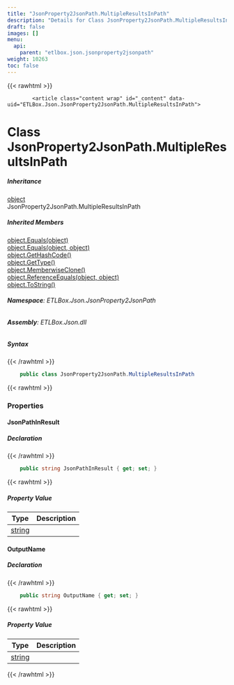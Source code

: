 ```yaml
---
title: "JsonProperty2JsonPath.MultipleResultsInPath"
description: "Details for Class JsonProperty2JsonPath.MultipleResultsInPath (ETLBox.Json.JsonProperty2JsonPath)"
draft: false
images: []
menu:
  api:
    parent: "etlbox.json.jsonproperty2jsonpath"
weight: 10263
toc: false
---
```


{{< rawhtml >}}

            <article class="content wrap" id="_content" data-uid="ETLBox.Json.JsonProperty2JsonPath.MultipleResultsInPath">
  <h1 id="ETLBox_Json_JsonProperty2JsonPath_MultipleResultsInPath" data-uid="ETLBox.Json.JsonProperty2JsonPath.MultipleResultsInPath" class="text-break">Class JsonProperty2JsonPath.MultipleResultsInPath
</h1>
  <div class="markdown level0 summary"></div>
  <div class="markdown level0 conceptual"></div>
  <div class="inheritance">
    <h5>Inheritance</h5>
    <div class="level0"><a class="xref" href="https://learn.microsoft.com/dotnet/api/system.object">object</a></div>
    <div class="level1"><span class="xref">JsonProperty2JsonPath.MultipleResultsInPath</span></div>
  </div>
  <div class="inheritedMembers">
    <h5>Inherited Members</h5>
    <div>
      <a class="xref" href="https://learn.microsoft.com/dotnet/api/system.object.equals#system-object-equals(system-object)">object.Equals(object)</a>
    </div>
    <div>
      <a class="xref" href="https://learn.microsoft.com/dotnet/api/system.object.equals#system-object-equals(system-object-system-object)">object.Equals(object, object)</a>
    </div>
    <div>
      <a class="xref" href="https://learn.microsoft.com/dotnet/api/system.object.gethashcode">object.GetHashCode()</a>
    </div>
    <div>
      <a class="xref" href="https://learn.microsoft.com/dotnet/api/system.object.gettype">object.GetType()</a>
    </div>
    <div>
      <a class="xref" href="https://learn.microsoft.com/dotnet/api/system.object.memberwiseclone">object.MemberwiseClone()</a>
    </div>
    <div>
      <a class="xref" href="https://learn.microsoft.com/dotnet/api/system.object.referenceequals">object.ReferenceEquals(object, object)</a>
    </div>
    <div>
      <a class="xref" href="https://learn.microsoft.com/dotnet/api/system.object.tostring">object.ToString()</a>
    </div>
  </div>
<h6><strong>Namespace</strong>: ETLBox.Json.JsonProperty2JsonPath</h6>
  <h6><strong>Assembly</strong>: ETLBox.Json.dll</h6>
  <h5 id="ETLBox_Json_JsonProperty2JsonPath_MultipleResultsInPath_syntax">Syntax</h5>
{{< /rawhtml >}}

```C#
    public class JsonProperty2JsonPath.MultipleResultsInPath
```

{{< rawhtml >}}
  <h3 id="properties">Properties
</h3>
  <a id="ETLBox_Json_JsonProperty2JsonPath_MultipleResultsInPath_JsonPathInResult_" data-uid="ETLBox.Json.JsonProperty2JsonPath.MultipleResultsInPath.JsonPathInResult*"></a>
  <h4 id="ETLBox_Json_JsonProperty2JsonPath_MultipleResultsInPath_JsonPathInResult" data-uid="ETLBox.Json.JsonProperty2JsonPath.MultipleResultsInPath.JsonPathInResult">JsonPathInResult</h4>
  <div class="markdown level1 summary"></div>
  <div class="markdown level1 conceptual"></div>
  <h5 class="declaration">Declaration</h5>
{{< /rawhtml >}}

```C#
    public string JsonPathInResult { get; set; }
```

{{< rawhtml >}}
  <h5 class="propertyValue">Property Value</h5>
  <table class="table table-bordered table-condensed">
    <thead>
      <tr>
        <th>Type</th>
        <th>Description</th>
      </tr>
    </thead>
    <tbody>
      <tr>
        <td><a class="xref" href="https://learn.microsoft.com/dotnet/api/system.string">string</a></td>
        <td></td>
      </tr>
    </tbody>
  </table>
  <a id="ETLBox_Json_JsonProperty2JsonPath_MultipleResultsInPath_OutputName_" data-uid="ETLBox.Json.JsonProperty2JsonPath.MultipleResultsInPath.OutputName*"></a>
  <h4 id="ETLBox_Json_JsonProperty2JsonPath_MultipleResultsInPath_OutputName" data-uid="ETLBox.Json.JsonProperty2JsonPath.MultipleResultsInPath.OutputName">OutputName</h4>
  <div class="markdown level1 summary"></div>
  <div class="markdown level1 conceptual"></div>
  <h5 class="declaration">Declaration</h5>
{{< /rawhtml >}}

```C#
    public string OutputName { get; set; }
```

{{< rawhtml >}}
  <h5 class="propertyValue">Property Value</h5>
  <table class="table table-bordered table-condensed">
    <thead>
      <tr>
        <th>Type</th>
        <th>Description</th>
      </tr>
    </thead>
    <tbody>
      <tr>
        <td><a class="xref" href="https://learn.microsoft.com/dotnet/api/system.string">string</a></td>
        <td></td>
      </tr>
    </tbody>
  </table>

{{< /rawhtml >}}
